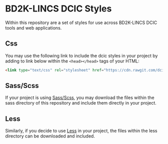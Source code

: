 # BD2K-LINCS DCIC Styles
Within this repository are a set of styles for use across BD2K-LINCS DCIC tools and web applications.

## Css
You may use the following link to include the dcic styles in your project by adding to link below within the `<head></head>` tags of your HTML:
 ```HTML
 <link type="text/css" rel="stylesheet" href="https://cdn.rawgit.com/dcic/dcic-styles/master/dcic.min.css">
 ```
## Sass/Scss
If your project is using [Sass/Scss](http://sass-lang.com/), you may download the files within the sass directory of this repository and include them directly in your project.

## Less
Similarly, if you decide to use [Less](http://lesscss.org/) in your project, the files within the less directory can be downloaded and included.
